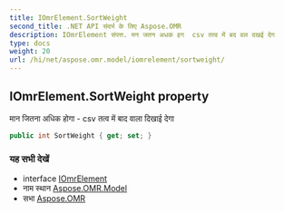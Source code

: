 ```yaml
---
title: IOmrElement.SortWeight
second_title: .NET API संदर्भ के लिए Aspose.OMR
description: IOmrElement संपत्त. मन जतन अधक हग  csv तत्व में बद वल दखई देग
type: docs
weight: 20
url: /hi/net/aspose.omr.model/iomrelement/sortweight/
---
```

## IOmrElement.SortWeight property

मान जितना अधिक होगा - csv तत्व में बाद वाला दिखाई देगा

```csharp
public int SortWeight { get; set; }
```

### यह सभी देखें

* interface [IOmrElement](../)
* नाम स्थान [Aspose.OMR.Model](../../iomrelement/)
* सभा [Aspose.OMR](../../../)


